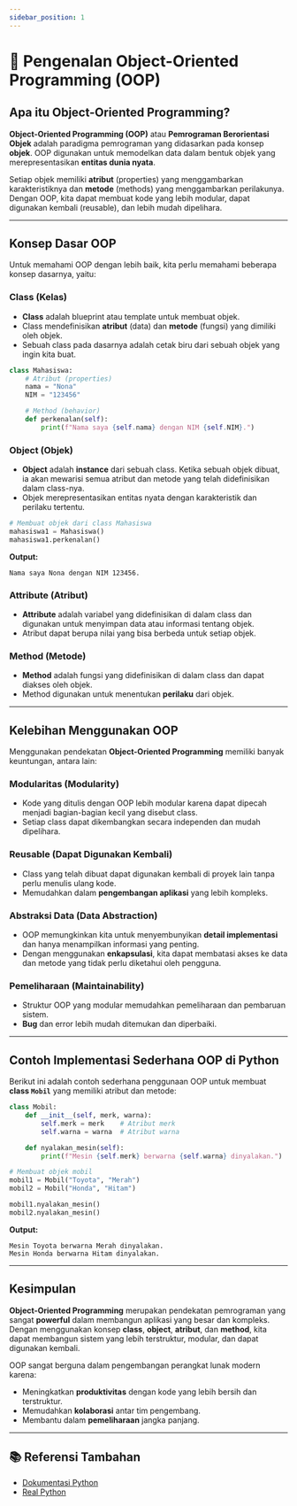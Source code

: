 ```yaml
---
sidebar_position: 1
---
```


# 📘 Pengenalan Object-Oriented Programming (OOP)

## Apa itu Object-Oriented Programming?

**Object-Oriented Programming (OOP)** atau **Pemrograman Berorientasi Objek** adalah paradigma pemrograman yang didasarkan pada konsep **objek**. OOP digunakan untuk memodelkan data dalam bentuk objek yang merepresentasikan **entitas dunia nyata**.

Setiap objek memiliki **atribut** (properties) yang menggambarkan karakteristiknya dan **metode** (methods) yang menggambarkan perilakunya. Dengan OOP, kita dapat membuat kode yang lebih modular, dapat digunakan kembali (reusable), dan lebih mudah dipelihara.

---

## Konsep Dasar OOP

Untuk memahami OOP dengan lebih baik, kita perlu memahami beberapa konsep dasarnya, yaitu:

### Class (Kelas)

- **Class** adalah blueprint atau template untuk membuat objek.
- Class mendefinisikan **atribut** (data) dan **metode** (fungsi) yang dimiliki oleh objek.
- Sebuah class pada dasarnya adalah cetak biru dari sebuah objek yang ingin kita buat.

```python
class Mahasiswa:
    # Atribut (properties)
    nama = "Nona"
    NIM = "123456"

    # Method (behavior)
    def perkenalan(self):
        print(f"Nama saya {self.nama} dengan NIM {self.NIM}.")
```

### Object (Objek)

- **Object** adalah **instance** dari sebuah class. Ketika sebuah objek dibuat, ia akan mewarisi semua atribut dan metode yang telah didefinisikan dalam class-nya.
- Objek merepresentasikan entitas nyata dengan karakteristik dan perilaku tertentu.

```python
# Membuat objek dari class Mahasiswa
mahasiswa1 = Mahasiswa()
mahasiswa1.perkenalan()
```

**Output:**

```
Nama saya Nona dengan NIM 123456.
```

### Attribute (Atribut)

- **Attribute** adalah variabel yang didefinisikan di dalam class dan digunakan untuk menyimpan data atau informasi tentang objek.
- Atribut dapat berupa nilai yang bisa berbeda untuk setiap objek.

### Method (Metode)

- **Method** adalah fungsi yang didefinisikan di dalam class dan dapat diakses oleh objek.
- Method digunakan untuk menentukan **perilaku** dari objek.

---

## Kelebihan Menggunakan OOP

Menggunakan pendekatan **Object-Oriented Programming** memiliki banyak keuntungan, antara lain:

### Modularitas (Modularity)

- Kode yang ditulis dengan OOP lebih modular karena dapat dipecah menjadi bagian-bagian kecil yang disebut class.
- Setiap class dapat dikembangkan secara independen dan mudah dipelihara.

### Reusable (Dapat Digunakan Kembali)

- Class yang telah dibuat dapat digunakan kembali di proyek lain tanpa perlu menulis ulang kode.
- Memudahkan dalam **pengembangan aplikasi** yang lebih kompleks.

### Abstraksi Data (Data Abstraction)

- OOP memungkinkan kita untuk menyembunyikan **detail implementasi** dan hanya menampilkan informasi yang penting.
- Dengan menggunakan **enkapsulasi**, kita dapat membatasi akses ke data dan metode yang tidak perlu diketahui oleh pengguna.

### Pemeliharaan (Maintainability)

- Struktur OOP yang modular memudahkan pemeliharaan dan pembaruan sistem.
- **Bug** dan error lebih mudah ditemukan dan diperbaiki.

---

## Contoh Implementasi Sederhana OOP di Python

Berikut ini adalah contoh sederhana penggunaan OOP untuk membuat **class `Mobil`** yang memiliki atribut dan metode:

```python
class Mobil:
    def __init__(self, merk, warna):
        self.merk = merk    # Atribut merk
        self.warna = warna  # Atribut warna

    def nyalakan_mesin(self):
        print(f"Mesin {self.merk} berwarna {self.warna} dinyalakan.")

# Membuat objek mobil
mobil1 = Mobil("Toyota", "Merah")
mobil2 = Mobil("Honda", "Hitam")

mobil1.nyalakan_mesin()
mobil2.nyalakan_mesin()
```

**Output:**

```
Mesin Toyota berwarna Merah dinyalakan.
Mesin Honda berwarna Hitam dinyalakan.
```

---

## Kesimpulan

**Object-Oriented Programming** merupakan pendekatan pemrograman yang sangat **powerful** dalam membangun aplikasi yang besar dan kompleks. Dengan menggunakan konsep **class**, **object**, **atribut**, dan **method**, kita dapat membangun sistem yang lebih terstruktur, modular, dan dapat digunakan kembali.

OOP sangat berguna dalam pengembangan perangkat lunak modern karena:

- Meningkatkan **produktivitas** dengan kode yang lebih bersih dan terstruktur.
- Memudahkan **kolaborasi** antar tim pengembang.
- Membantu dalam **pemeliharaan** jangka panjang.

---

## 📚 Referensi Tambahan

- [Dokumentasi Python](https://docs.python.org/3/)
- [Real Python](https://realpython.com/)

